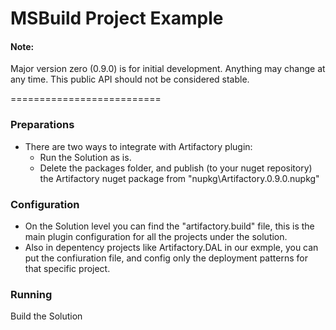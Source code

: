 MSBuild Project Example
==========================

#### Note:
Major version zero (0.9.0) is for initial development. Anything may change at any time. This public API should not be considered stable.

==========================
### Preparations
* There are two ways to integrate with Artifactory plugin:
	* Run the Solution as is.
	* Delete the packages folder, and publish (to your nuget repository) the Artifactory nuget package from "nupkg\Artifactory.0.9.0.nupkg" 
	
### Configuration
* On the Solution level you can find the "artifactory.build" file, this is the main plugin configuration for
  all the projects under the solution.
* Also in depentency projects like Artifactory.DAL in our exmple, you can put the confiuration file,
  and config only the deployment patterns for that specific project.



### Running
Build the Solution  

